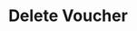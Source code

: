 ---
title: Delete Voucher
type: endpoint
category: 639ba2628407100061f5faac
slug: delete-voucher
parentDoc: 639ba2658407100061f5faae
hidden: false
order: 6
---